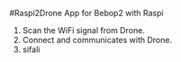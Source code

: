 #Raspi2Drone App for Bebop2 with Raspi

1. Scan the WiFi signal from Drone.
2. Connect and communicates with Drone.
3. sifali
